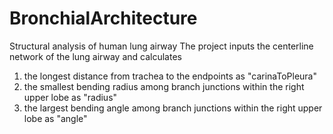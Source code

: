 # BronchialArchitecture
Structural analysis of human lung airway 
The project inputs the centerline network of the lung airway and calculates 
1) the longest distance from trachea to the endpoints as "carinaToPleura"
2) the smallest bending radius among branch junctions within the right upper lobe as "radius"
3) the largest bending angle among branch junctions within the right upper lobe as "angle"
